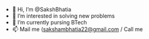 - 👋 Hi, I’m @SakshBhatia
- 👀 I’m interested in solving new problems
- 🌱 I’m currently pursing BTech
- 📫 Mail me (sakshambhatia22@gmail.com / Call me 

<!---
SakshBhatia/SakshBhatia is a ✨ special ✨ repository because its `README.md` (this file) appears on your GitHub profile.
You can click the Preview link to take a look at your changes.
--->

